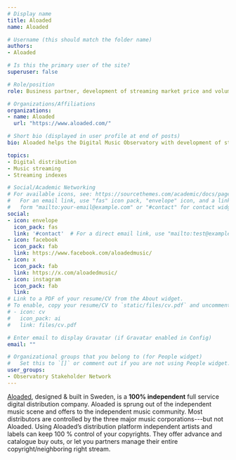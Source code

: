 ```yaml
---
# Display name
title: Aloaded
name: Aloaded

# Username (this should match the folder name)
authors:
- Aloaded

# Is this the primary user of the site?
superuser: false

# Role/position
role: Business partner, development of streaming market price and volume indicators.

# Organizations/Affiliations
organizations:
- name: Aloaded
  url: "https://www.aloaded.com/"

# Short bio (displayed in user profile at end of posts)
bio: Aloaded helps the Digital Music Observatory with development of streaming market price and volume indicators.

topics:
- Digital distribution
- Music streaming
- Streaming indexes

# Social/Academic Networking
# For available icons, see: https://sourcethemes.com/academic/docs/page-builder/#icons
#   For an email link, use "fas" icon pack, "envelope" icon, and a link in the
#   form "mailto:your-email@example.com" or "#contact" for contact widget.
social:
- icon: envelope
  icon_pack: fas
  link: '#contact'  # For a direct email link, use "mailto:test@example.org".
- icon: facebook
  icon_pack: fab
  link: https://www.facebook.com/aloadedmusic/
- icon: x
  icon_pack: fab
  link: https://x.com/aloadedmusic/
- icon: instagram
  icon_pack: fab
  link: 
# Link to a PDF of your resume/CV from the About widget.
# To enable, copy your resume/CV to `static/files/cv.pdf` and uncomment the lines below.
# - icon: cv
#   icon_pack: ai
#   link: files/cv.pdf

# Enter email to display Gravatar (if Gravatar enabled in Config)
email: ""

# Organizational groups that you belong to (for People widget)
#   Set this to `[]` or comment out if you are not using People widget.
user_groups:
- Observatory Stakeholder Network
---
```


[Aloaded](https://www.aloaded.com/), designed & built in Sweden, is a **100% independent** full service digital distribution company. Aloaded is sprung out of the independent music scene and offers  to the independent music community. Most distributors are controlled by the three major music corporations---but not Aloaded. Using Aloaded’s distribution platform independent artists and labels can keep 100 % control of your copyrights.  They offer advance and catalogue buy outs, or let you partners manage their entire copyright/neighboring right stream.
